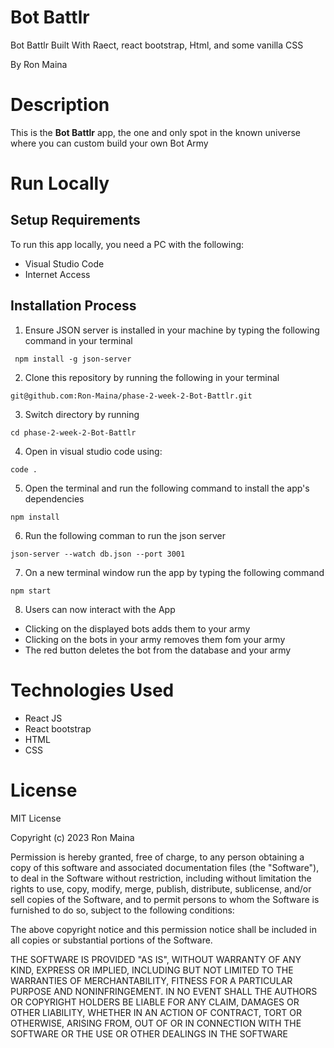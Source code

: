 # Bot Battlr
Bot Battlr Built With Raect, react bootstrap, Html, and some vanilla CSS

By Ron Maina

# Description
This is the  **Bot Battlr** app, the one and only spot in the known universe where you can custom build your own Bot Army

# Run Locally
## Setup Requirements
To run this app locally, you need a PC with the following:
* Visual Studio Code
* Internet Access

## Installation Process
1. Ensure JSON server is installed in your machine by typing the following command in your terminal
```
 npm install -g json-server

```
2. Clone this repository by running the following in your terminal
```
git@github.com:Ron-Maina/phase-2-week-2-Bot-Battlr.git

```
3. Switch directory by running
```
cd phase-2-week-2-Bot-Battlr

```
4. Open in visual studio code using:
```
code .

```
5. Open the terminal and run the following command to install the app's dependencies
```
npm install

```
6. Run the following comman to run the json server
```
json-server --watch db.json --port 3001

```
7. On a new terminal window run the app by typing the following command 
```
npm start

```
8. Users can now interact with the App
* Clicking on the displayed bots adds them to your army
* Clicking on the bots in your army removes them fom your army
* The red button deletes the bot from the database and your army

# Technologies Used
* React JS
* React bootstrap
* HTML
* CSS


# License
MIT License

Copyright (c) 2023 Ron Maina

Permission is hereby granted, free of charge, to any person obtaining a copy of this software and associated documentation files (the "Software"), to deal in the Software without restriction, including without limitation the rights to use, copy, modify, merge, publish, distribute, sublicense, and/or sell copies of the Software, and to permit persons to whom the Software is furnished to do so, subject to the following conditions:

The above copyright notice and this permission notice shall be included in all copies or substantial portions of the Software.

THE SOFTWARE IS PROVIDED "AS IS", WITHOUT WARRANTY OF ANY KIND, EXPRESS OR IMPLIED, INCLUDING BUT NOT LIMITED TO THE WARRANTIES OF MERCHANTABILITY, FITNESS FOR A PARTICULAR PURPOSE AND NONINFRINGEMENT. IN NO EVENT SHALL THE AUTHORS OR COPYRIGHT HOLDERS BE LIABLE FOR ANY CLAIM, DAMAGES OR OTHER LIABILITY, WHETHER IN AN ACTION OF CONTRACT, TORT OR OTHERWISE, ARISING FROM, OUT OF OR IN CONNECTION WITH THE SOFTWARE OR THE USE OR OTHER DEALINGS IN THE SOFTWARE